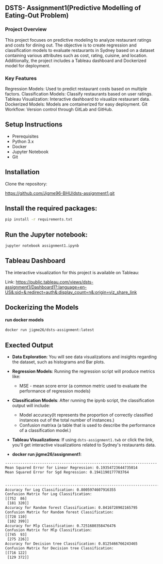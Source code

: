 ## DSTS- Assignment1(Predictive Modelling of Eating-Out Problem)

### Project Overview

This project focuses on predictive modeling to analyze restaurant ratings and costs for dining out. The objective is to create regression and classification models to evaluate restaurants in Sydney based on a dataset containing various attributes such as cost, rating, cuisine, and location. Additionally, the project includes a Tableau dashboard and Dockerized model for deployment.

### Key Features
Regression Models: Used to predict restaurant costs based on multiple factors.
Classification Models: Classify restaurants based on user ratings.
Tableau Visualization: Interactive dashboard to visualize restaurant data.
Dockerized Models: Models are containerized for easy deployment.
Git Workflow: Version control through GitLab and GitHub.

## Setup Instructions
- Prerequisites
- Python 3.x
- Docker
- Jupyter Notebook
- Git

## Installation

Clone the repository:

https://github.com/Jigme96-BHU/dsts-assignment1.git

## Install the required packages:

```bash
pip install -r requirements.txt

```

## Run the Jupyter notebook:

```bash
jupyter notebook assignment1.ipynb
```

## Tableau Dashboard

The interactive visualization for this project is available on Tableau:

Link: https://public.tableau.com/views/dsts-assignment1/Dashboard1?:language=en-US&:sid=&:redirect=auth&:display_count=n&:origin=viz_share_link

## Dockerizing the Models

#### run docker models

```bash
docker run jigme26/dsts-assignment:latest
```

## Exected Output
- **Data Exploration**: You will see data visualizations and insights regarding the dataset, such as histograms and Bar plots.
- **Regression Models**: Running the regression script will produce metrics like:
  - MSE - mean score error (a common metric used to evaluate the performance of regression models) 
- **Classification Models**: After running the ipynb script, the classification output will include:
  - Model accuracy(It represents the proportion of correctly classified instances out of the total number of instances.)
  - Confusion matrixa (a table that is used to describe the performance of a classification model.)
- **Tableau Visualizations**: If using `dsts-assignment1.twb` or click the link, you'll get interactive visualizations related to Sydney's restaurants data.

- **docker run jigme26/assignment1**:

```bash
----------------------------------------------------------------------
Mean Squared Error for Linear Regression: 0.19354723644735014
Mean Squared Error for Sgd Regression: 0.1941190177703764


-----------------------------------------------------------------------
Accuracy for Log Classification: 0.8005974607916355
Confusion Matrix for Log Classification:
[[752  86]
 [181 320]]
Accuracy for Random forest Classification: 0.8416728902165795
Confusion Matrix for Random forest Classification:
[[728 110]
 [102 399]]
Accuracy for Mlp Classification: 0.7251680358476476
Confusion Matrix for Mlp Classification:
[[745  93]
 [275 226]]
Accuracy for Decision tree Classification: 0.8125466766243465
Confusion Matrix for Decision tree Classification:
[[716 122]
 [129 372]]

```